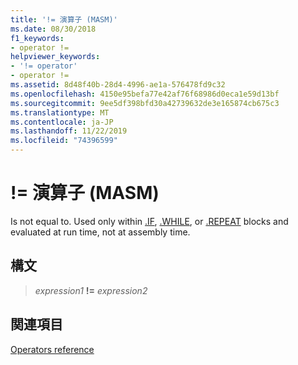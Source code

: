 ```yaml
---
title: '!= 演算子 (MASM)'
ms.date: 08/30/2018
f1_keywords:
- operator !=
helpviewer_keywords:
- '!= operator'
- operator !=
ms.assetid: 8d48f40b-28d4-4996-ae1a-576478fd9c32
ms.openlocfilehash: 4150e95befa77e42af76f68986d0eca1e59d13bf
ms.sourcegitcommit: 9ee5df398bfd30a42739632de3e165874cb675c3
ms.translationtype: MT
ms.contentlocale: ja-JP
ms.lasthandoff: 11/22/2019
ms.locfileid: "74396599"
---
```

# <a name="operator--masm"></a>!= 演算子 (MASM)

Is not equal to. Used only within [.IF](../../assembler/masm/dot-if.md), [.WHILE](../../assembler/masm/dot-while.md), or [.REPEAT](../../assembler/masm/dot-repeat.md) blocks and evaluated at run time, not at assembly time.

## <a name="syntax"></a>構文

> *expression1* **!=** *expression2*

## <a name="see-also"></a>関連項目

[Operators reference](operators-reference.md)
